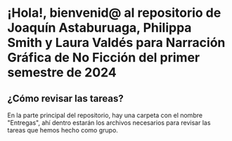 # ¡Hola!, bienvenid@ al repositorio de Joaquín Astaburuaga, Philippa Smith y Laura Valdés para Narración Gráfica de No Ficción del primer semestre de 2024

## ¿Cómo revisar las tareas?

En la parte principal del repositorio, hay una carpeta con el nombre "Entregas", ahí dentro estarán los archivos necesarios para revisar las tareas que hemos hecho como grupo.
